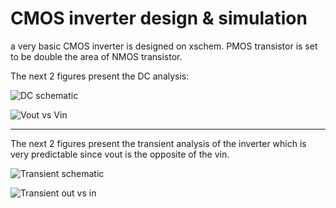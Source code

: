 # CMOS inverter design & simulation 


a very basic CMOS inverter is designed on xschem. PMOS transistor is set to be double the area of NMOS transistor.

The next 2 figures present the DC analysis:


![DC schematic](file:///home/monem/Pictures/Screenshots/inverter%20analysis/dc%20schem.png)



![Vout vs Vin](file:///home/monem/Pictures/Screenshots/inverter%20analysis/dc%20result.png)

------


The next 2 figures present the transient analysis of the inverter which is very predictable since vout is the opposite of the vin.


![Transient schematic](file:///home/monem/Pictures/Screenshots/inverter%20analysis/trans%20schem.png)



![Transient out vs in](file:///home/monem/Pictures/Screenshots/inverter%20analysis/trans%20plot.png)


  